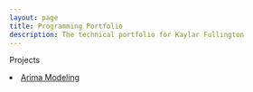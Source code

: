 ```yaml
---
layout: page
title: Programming Portfolio
description: The technical portfolio for Kaylar Fullington
---
```


Projects
<li class="masthead__menu-item">
    <a href="https://kdfullington.github.io/kdfullington_portfolio/arima_modeling.html">Arima Modeling</a>
</li>